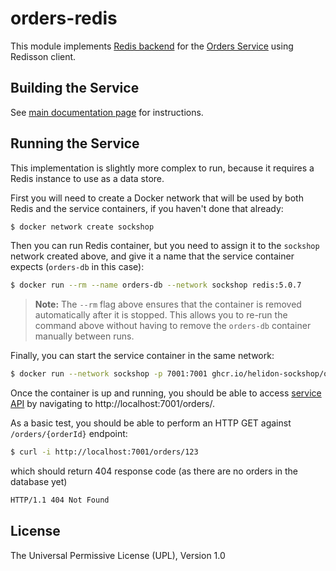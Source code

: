 # orders-redis

This module implements [Redis backend](./src/main/java/io/helidon/examples/sockshop/orders/redis/RedisOrderRepository.java)
for the [Orders Service](../README.md) using Redisson client.

## Building the Service

See [main documentation page](../README.md#building-the-service) for instructions.

## Running the Service

This implementation is slightly more complex to run, because it requires a Redis instance
to use as a data store.

First you will need to create a Docker network that will be used by both Redis and the service 
containers, if you haven't done that already:

```bash
$ docker network create sockshop 
``` 

Then you can run Redis container, but you need to assign it to the `sockshop` network 
created above, and give it a name that the service container expects (`orders-db` in this case):

```bash
$ docker run --rm --name orders-db --network sockshop redis:5.0.7
``` 
> **Note:** The `--rm` flag above ensures that the container is removed automatically after it is 
> stopped. This allows you to re-run the command above without having to remove the `orders-db`
> container manually between runs.

Finally, you can start the service container in the same network:

```bash
$ docker run --network sockshop -p 7001:7001 ghcr.io/helidon-sockshop/orders-redis
``` 

Once the container is up and running, you should be able to access [service API](../README.md#api) 
by navigating to http://localhost:7001/orders/.

As a basic test, you should be able to perform an HTTP GET against `/orders/{orderId}` endpoint:

```bash
$ curl -i http://localhost:7001/orders/123
``` 
which should return 404 response code (as there are no orders in the database yet)
```bash
HTTP/1.1 404 Not Found
``` 

## License

The Universal Permissive License (UPL), Version 1.0
